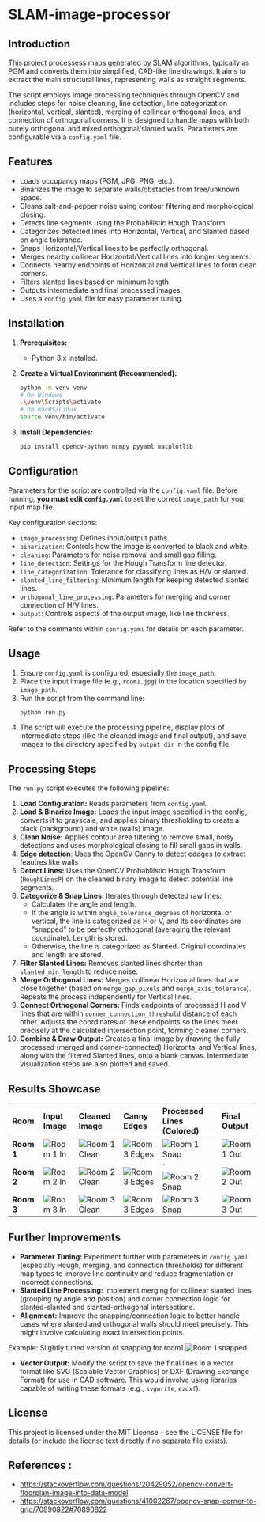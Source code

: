 # SLAM-image-processor

## Introduction

This project processess maps generated by SLAM algorithms, typically as PGM and converts them into simplified, CAD-like line drawings. It aims to extract the main structural lines, representing walls as straight segments.

The script employs image processing techniques through OpenCV and includes steps for noise cleaning, line detection, line categorization (horizontal, vertical, slanted), merging of collinear orthogonal lines, and connection of orthogonal corners. It is designed to handle maps with both purely orthogonal and mixed orthogonal/slanted walls. Parameters are configurable via a `config.yaml` file.

## Features

*   Loads occupancy maps (PGM, JPG, PNG, etc.).
*   Binarizes the image to separate walls/obstacles from free/unknown space.
*   Cleans salt-and-pepper noise using contour filtering and morphological closing.
*   Detects line segments using the Probabilistic Hough Transform.
*   Categorizes detected lines into Horizontal, Vertical, and Slanted based on angle tolerance.
*   Snaps Horizontal/Vertical lines to be perfectly orthogonal.
*   Merges nearby collinear Horizontal/Vertical lines into longer segments.
*   Connects nearby endpoints of Horizontal and Vertical lines to form clean corners.
*   Filters slanted lines based on minimum length.
*   Outputs intermediate and final processed images.
*   Uses a `config.yaml` file for easy parameter tuning.

## Installation

1.  **Prerequisites:**
    *   Python 3.x installed.

2.  **Create a Virtual Environment (Recommended):**
    ```bash
    python -m venv venv
    # On Windows
    .\venv\Scripts\activate
    # On macOS/Linux
    source venv/bin/activate
    ```

3.  **Install Dependencies:**
    ```bash
    pip install opencv-python numpy pyyaml matplotlib
    ```

## Configuration

Parameters for the script are controlled via the `config.yaml` file. Before running, **you must edit `config.yaml`** to set the correct `image_path` for your input map file.

Key configuration sections:

*   `image_processing`: Defines input/output paths.
*   `binarization`: Controls how the image is converted to black and white.
*   `cleaning`: Parameters for noise removal and small gap filling.
*   `line_detection`: Settings for the Hough Transform line detector.
*   `line_categorization`: Tolerance for classifying lines as H/V or slanted.
*   `slanted_line_filtering`: Minimum length for keeping detected slanted lines.
*   `orthogonal_line_processing`: Parameters for merging and corner connection of H/V lines.
*   `output`: Controls aspects of the output image, like line thickness.

Refer to the comments within `config.yaml` for details on each parameter.

## Usage

1.  Ensure `config.yaml` is configured, especially the `image_path`.
2.  Place the input image file (e.g., `room1.jpg`) in the location specified by `image_path`.
3.  Run the script from the command line:
    ```bash
    python run.py
    ```
4.  The script will execute the processing pipeline, display plots of intermediate steps (like the cleaned image and final output), and save images to the directory specified by `output_dir` in the config file.

## Processing Steps

The `run.py` script executes the following pipeline:

1.  **Load Configuration:** Reads parameters from `config.yaml`.
2.  **Load & Binarize Image:** Loads the input image specified in the config, converts it to grayscale, and applies binary thresholding to create a black (background) and white (walls) image.
3.  **Clean Noise:** Applies contour area filtering to remove small, noisy detections and uses morphological closing to fill small gaps in walls.
4. **Edge detection**: Uses the OpenCV Canny to detect eddges to extract feautres like walls 
4.  **Detect Lines:** Uses the OpenCV Probabilistic Hough Transform (`HoughLinesP`) on the cleaned binary image to detect potential line segments.
5.  **Categorize & Snap Lines:** Iterates through detected raw lines:
    *   Calculates the angle and length.
    *   If the angle is within `angle_tolerance_degrees` of horizontal or vertical, the line is categorized as H or V, and its coordinates are "snapped" to be perfectly orthogonal (averaging the relevant coordinate). Length is stored.
    *   Otherwise, the line is categorized as Slanted. Original coordinates and length are stored.
6.  **Filter Slanted Lines:** Removes slanted lines shorter than `slanted_min_length` to reduce noise.
7.  **Merge Orthogonal Lines:** Merges collinear Horizontal lines that are close together (based on `merge_gap_pixels` and `merge_axis_tolerance`). Repeats the process independently for Vertical lines.
8.  **Connect Orthogonal Corners:** Finds endpoints of processed H and V lines that are within `corner_connection_threshold` distance of each other. Adjusts the coordinates of these endpoints so the lines meet precisely at the calculated intersection point, forming cleaner corners.
9.  **Combine & Draw Output:** Creates a final image by drawing the fully processed (merged and corner-connected) Horizontal and Vertical lines, along with the filtered Slanted lines, onto a blank canvas. Intermediate visualization steps are also plotted and saved.

## Results Showcase


| Room      | Input Image             | Cleaned Image                       | Canny Edges                         | Processed Lines (Colored)               | Final Output                    |
| :-------- | :---------------------- | :---------------------------------- | :---------------------------------- | :-------------------------------------- | :------------------------------ |
| **Room 1** | ![Room 1 In](data/room1.jpg) | ![Room 1 Clean](saved_outputs/cleaned_room1.png) | ![Room 3 Edges](resources/edges_room1.png)                             | ![Room 1 Snap](saved_outputs/snapped_room1.png) | ![Room 1 Out](saved_outputs/final_room1.png) |
| **Room 2** | ![Room 2 In](data/room2.jpg) | ![Room 2 Clean](saved_outputs/cleaned_room2.png) | ![Room 3 Edges](resources/edges_room2.png)| `![Room 2 Snap](saved_outputs/snapped_room2.png) | ![Room 2 Out](saved_outputs/final_room2.png) |
| **Room 3** | ![Room 3 In](data/room3.jpg) | ![Room 3 Clean](saved_outputs/cleaned_room3.png)| ![Room 3 Edges](resources/edges_room3.png) | ![Room 3 Snap](saved_outputs/snapped_room3.png) | ![Room 3 Out](saved_outputs/final_room3.png) |



## Further Improvements

*   **Parameter Tuning:** Experiment further with parameters in `config.yaml` (especially Hough, merging, and connection thresholds) for different map types to improve line continuity and reduce fragmentation or incorrect connections.
*   **Slanted Line Processing:** Implement merging for collinear slanted lines (grouping by angle and position) and corner connection logic for slanted-slanted and slanted-orthogonal intersections.
*   **Alignment:** Improve the snapping/connection logic to better handle cases where slanted and orthogonal walls should meet precisely. This might involve calculating exact intersection points.

Example: Slightly tuned version of snapping for room1
![Room 1 snapped](resources/room1_snapped.png)
*   **Vector Output:** Modify the script to save the final lines in a vector format like SVG (Scalable Vector Graphics) or DXF (Drawing Exchange Format) for use in CAD software. This would involve using libraries capable of writing these formats (e.g., `svgwrite`, `ezdxf`).


## License

This project is licensed under the MIT License - see the LICENSE file for details (or include the license text directly if no separate file exists).


## References :
- https://stackoverflow.com/questions/20429052/opencv-convert-floorplan-image-into-data-model
- https://stackoverflow.com/questions/41002267/opencv-snap-corner-to-grid/70890822#70890822
